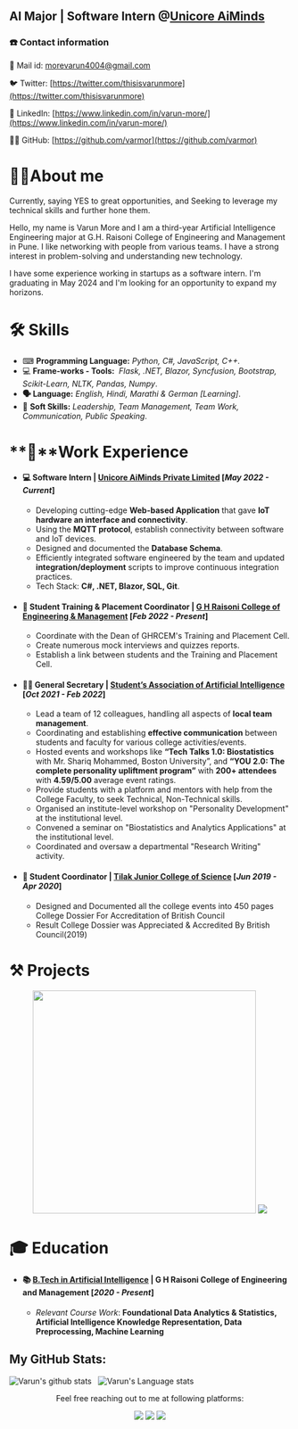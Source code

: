 ## AI Major | Software Intern @[Unicore AiMinds](https://unicoreaiminds.azurewebsites.net/)

### ☎️ Contact information

📧 Mail id: [morevarun4004@gmail.com](mailto:morevarun4004@gmail.com)

🐦 Twitter: [https://twitter.com/thisisvarunmore](https://twitter.com/thisisvarunmore)

🔗 LinkedIn: [https://www.linkedin.com/in/varun-more/](https://www.linkedin.com/in/varun-more/)

👨‍💻 GitHub: [https://github.com/varmor](https://github.com/varmor)

# 👨‍💼About me

Currently, saying YES to great opportunities, and Seeking to leverage my technical skills and further hone them.

Hello, my name is Varun More and I am a third-year Artificial Intelligence Engineering major at G.H. Raisoni College of Engineering and Management in Pune. I like networking with people from various teams. I have a strong interest in problem-solving and understanding new technology.

I have some experience working in startups as a software intern. I'm graduating in May 2024 and I'm looking for an opportunity to expand my horizons.




# 🛠 Skills

- ⌨ **Programming Language:** _Python, C#, JavaScript, C++._
- 💻 **Frame-works - Tools:**  *Flask, .NET, Blazor, Syncfusion, Bootstrap, Scikit-Learn, NLTK, Pandas, Numpy*.
- **🗣 Language:** _English, Hindi, Marathi & German [Learning]_.
- 🤝 **Soft Skills:** _Leadership, Team Management, Team Work, Communication, Public Speaking_.




# **🔬**Work  Experience

- #### 💻 **Software Intern | [Unicore AiMinds Private Limited](https://unicoreaiminds.azurewebsites.net/)** [_May 2022 - Current_]
  -  Developing cutting-edge **Web-based Application** that gave **IoT hardware an interface and connectivity**.
  - Using the **MQTT protocol**, establish connectivity between software and IoT devices.
  - Designed and documented the **Database Schema**.
  - Efficiently integrated software engineered by the team and updated **integration/deployment** scripts to improve continuous integration practices.
  - Tech Stack: **C#, .NET, Blazor, SQL, Git**.

- #### 👦 **Student Training & Placement Coordinator | [G H Raisoni College of Engineering & Management](https://www.linkedin.com/school/g.h.-raisoni-societys-college-of-engineering-and-management-pune/)** [_Feb 2022 - Present_]
  - Coordinate with the Dean of GHRCEM's Training and Placement Cell.
  - Create numerous mock interviews and quizzes reports.
  - Establish a link between students and the Training and Placement Cell.

- #### 👨‍🎓 **General Secretary | [Student’s Association of Artificial Intelligence](https://www.linkedin.com/company/saai-ghrcem/?viewAsMember=true)** [_Oct 2021 - Feb 2022_]
  - Lead a team of 12 colleagues, handling all aspects of **local team management**.
  - Coordinating and establishing **effective communication** between students and faculty for various college activities/events.
  - Hosted events and workshops like **“Tech Talks 1.0: Biostatistics** with Mr. Shariq Mohammed, Boston University”, and **“YOU 2.0: The complete personality upliftment program”** with **200+ attendees** with **4.59/5.00** average event ratings.
  - Provide students with a platform and mentors with help from the College Faculty, to seek Technical, Non-Technical skills.
  - Organised an institute-level workshop on "Personality Development" at the institutional level.
  - Convened a seminar on "Biostatistics and Analytics Applications" at the institutional level.
  - Coordinated and oversaw a departmental "Research Writing" activity.

- #### 🏫 **Student Coordinator | [Tilak Junior College of Science](https://www.linkedin.com/company/tilak-education-society/)** [_Jun 2019 - Apr 2020_]
  - Designed and Documented all the college events into 450 pages College Dossier For Accreditation of British Council
  - Result College Dossier was Appreciated & Accredited By British Council(2019)



# ⚒ Projects 
<p align = "center">
<img width="400" src="https://user-images.githubusercontent.com/73105729/177190575-c4893e8f-6365-47ef-ac4f-883e10dbfec7.gif" /> 
<a href="https://github.com/varmor/SY_AI_B_G2_SPAM-EMAIL-DETECTION">
<img align="" src="https://github-readme-stats.vercel.app/api/pin/?username=varmor&repo=SY_AI_B_G2_SPAM-EMAIL-DETECTION&bg_color=EAF6F6&text_color=140200&title_color=66BFBF&border_color=66BFBF&icon_color=66BFBF" /></a> 
</p>

# 🎓 Education

- #### 📚 **[B.Tech in Artificial Intelligence](https://ghrcem.raisoni.net/artificial-intelligence) | G H Raisoni College of Engineering and Management** [_2020 - Present_]
  - _Relevant Course Work_: **Foundational Data Analytics & Statistics, Artificial Intelligence Knowledge Representation, Data Preprocessing, Machine Learning**    



## My GitHub Stats:

![Varun's github stats](https://github-readme-stats.vercel.app/api?username=varmor&show_icons=true&hide_border=true)&nbsp;&nbsp;
![Varun's Language stats](https://github-readme-stats-eight-theta.vercel.app/api/top-langs/?username=varmor&layout=compact&langs_count=8&hide_border=true)

<p align="center">Feel free reaching out to me at following platforms:</p>
<p align="center">
  <a href="https:https://www.linkedin.com/in/varun-more/"><img src="https://img.shields.io/badge/LinkedIn-0077B5?style=for-the-badge&logo=linkedin&logoColor=white"></a>   
  <a href="https://twitter.com/thisisvarunmore/"><img src="https://img.shields.io/badge/Twitter-1DA1F2?style=for-the-badge&logo=twitter&logoColor=white"></a>
  <a href="mailto:morevarun4004@gmail.com"><img src="https://img.shields.io/badge/mail-EA4335?style=for-the-badge&logo=gmail&logoColor=white"></a>
</p>


